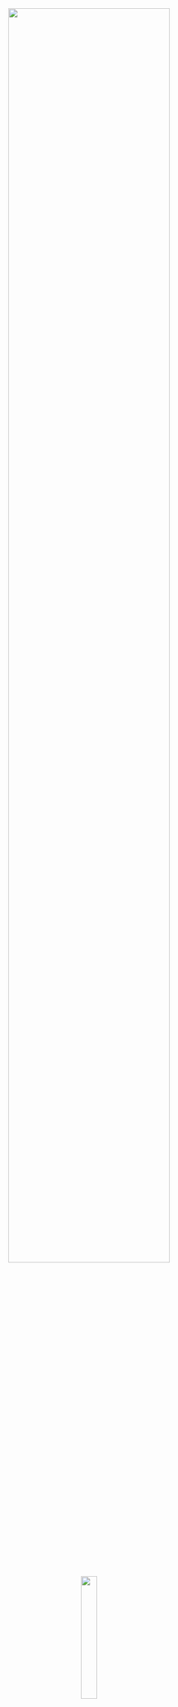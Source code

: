 <div align="center">
<img width="80%" src= "https://readme-typing-svg.demolab.com?font=Fira+Code&size=35&pause=1200&color=ffffff&center=true&width=435&lines=wendrix">
</div>

<div align="center">
   <img width="25%" src="https://komarev.com/ghpvc/?username=wendrix&color=070000">
</div>

#

<div align="center">
  <img src="https://lanyard.kyrie25.dev/api/312062402273345537?decoration=true&useDisplayName=true&animationDuration=2s&waveColor=3256a8&imgStyle=square&imgBorderRadius=16px&bg=DD272700&idle" width="100%" style="vertical-align: top;">

# My Stats
<div align="center">
<img width="50%"><img width="80%" src="https://awesome-github-stats.azurewebsites.net/user-stats/wetroxeads?cardType=github&theme=github-dark&showIcons=false&preferLogin=false&Border=DD272700&Ring=ffffff&Title=ffffff&Background=DD272700">
</div>
<div align="center">
<img width="80%" src="https://github-readme-streak-stats.herokuapp.com?user=wetroxeads&theme=dark&hide_border=true&stroke=ffffff&fire=ffffff&currStreakNum=DDDDDD&currStreakLabel=ffffff&ring=ffffff&background=DD272700">
</div>

<p align="center"> <a href="https://github.com/ryo-ma/github-profile-trophy"><img width="100%" img src="https://github-profile-trophy.vercel.app/?username=wetroxeads&theme=onestar&no-frame=true" alt="Wetroxead Stat" /></a> </p>
